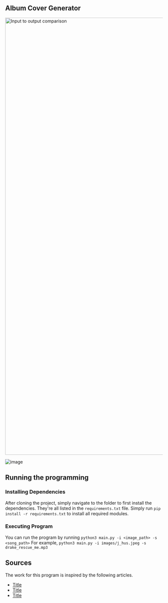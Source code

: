 ## Album Cover Generator
<img width="1394" alt="Input to output comparison" src="https://github.com/ygebregz/album-cover/assets/86376122/05cfc351-41f5-48a3-b8a1-f514909fcee4">

![image](https://github.com/ygebregz/album-cover/assets/86376122/fd086840-e4b2-495f-9fdf-6b713c90d098)


## Running the programming

### Installing Dependencies

After cloning the project, simply navigate to the folder to first install the dependencies. They're all listed in the `requirements.txt` file. Simply run `pip install -r requirements.txt` to install all required modules.

### Executing Program

You can run the program by running `python3 main.py -i <image_path> -s <song_path>`
For example, `python3 main.py -i images/j_hus.jpeg -s drake_rescue_me.mp3`

## Sources

The work for this program is inspired by the following articles.

- [Title](url)
- [Title](url)
- [Title](url)
